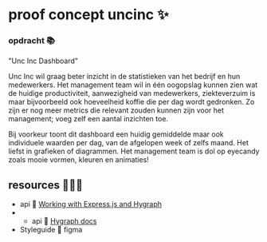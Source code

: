 # proof concept uncinc ✨

### opdracht 📚
"Unc Inc Dashboard"

Unc Inc wil graag beter inzicht in de statistieken van het bedrijf en hun medewerkers. Het management team wil in één oogopslag kunnen zien wat de huidige productiviteit, aanwezigheid van medewerkers, ziekteverzuim is maar bijvoorbeeld ook hoeveelheid koffie die per dag wordt gedronken.
Zo zijn er nog meer metrics die relevant zouden kunnen zijn voor het management; voeg zelf een aantal inzichten toe.

Bij voorkeur toont dit dashboard een huidig gemiddelde maar ook individuele waarden per dag, van de afgelopen week of zelfs maand. Het liefst in grafieken of diagrammen.
Het management team is dol op eyecandy zoals mooie vormen, kleuren en animaties!

## resources 👩🏻‍💻
- api 🩵 [Working with Express.js and Hygraph]([https://www.example.com](https://hygraph.com/blog/working-with-expressjs-and-hygraph))
- - api 🩵 [Hygraph docs]([https://www.example.com](https://hygraph.com/blog/working-with-expressjs-and-hygraph)](https://hygraph.com/docs))
- Styleguide 💙 figma
